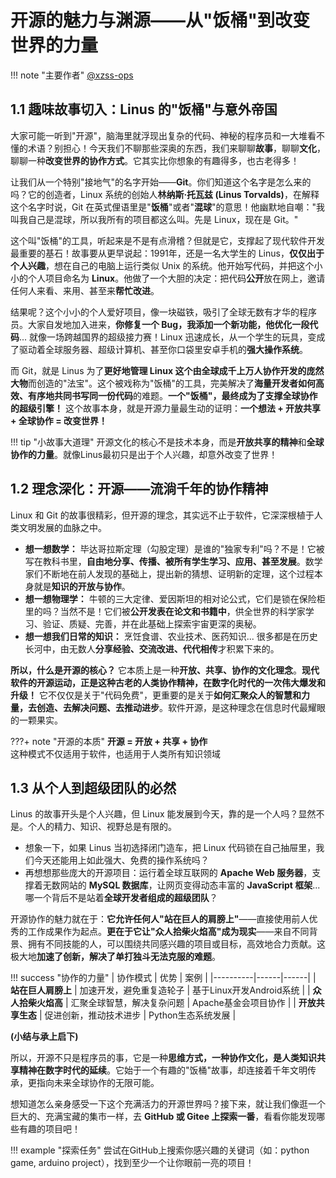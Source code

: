 # 开源的魅力与渊源——从"饭桶"到改变世界的力量

!!! note "主要作者"
    [@xzss-ops](https://github.com/xzss-ops)

## 1.1 趣味故事切入：Linus 的"饭桶"与意外帝国

大家可能一听到"开源"，脑海里就浮现出复杂的代码、神秘的程序员和一大堆看不懂的术语？别担心！今天我们不聊那些深奥的东西，我们来聊聊**故事**，聊聊**文化**，聊聊一种**改变世界的协作方式**。它其实比你想象的有趣得多，也古老得多！

让我们从一个特别"接地气"的名字开始——**Git**。你们知道这个名字是怎么来的吗？它的创造者，Linux 系统的创始人**林纳斯·托瓦兹 (Linus Torvalds)**，在解释这个名字时说，Git 在英式俚语里是"**饭桶**"或者"**混球**"的意思！他幽默地自嘲："我叫我自己是混球，所以我所有的项目都这么叫。先是 Linux，现在是 Git。"

这个叫"饭桶"的工具，听起来是不是有点滑稽？但就是它，支撑起了现代软件开发最重要的基石！故事要从更早说起：1991年，还是一名大学生的 Linus，**仅仅出于个人兴趣**，想在自己的电脑上运行类似 Unix 的系统。他开始写代码，并把这个小小的个人项目命名为 **Linux**。他做了一个大胆的决定：把代码**公开**放在网上，邀请任何人来看、来用、甚至来**帮忙改进**。

结果呢？这个小小的个人爱好项目，像一块磁铁，吸引了全球无数有才华的程序员。大家自发地加入进来，**你修复一个 Bug，我添加一个新功能，他优化一段代码**... 就像一场跨越国界的超级接力赛！Linux 迅速成长，从一个学生的玩具，变成了驱动着全球服务器、超级计算机、甚至你口袋里安卓手机的**强大操作系统**。

而 Git，就是 Linus 为了**更好地管理 Linux 这个由全球成千上万人协作开发的庞然大物**而创造的"法宝"。这个被戏称为"饭桶"的工具，完美解决了**海量开发者如何高效、有序地共同书写同一份代码**的难题。**一个"饭桶"，最终成为了支撑全球协作的超级引擎！** 这个故事本身，就是开源力量最生动的证明：**一个想法 + 开放共享 + 全球协作 = 改变世界！**

!!! tip "小故事大道理"
    开源文化的核心不是技术本身，而是**开放共享的精神**和**全球协作的力量**。就像Linus最初只是出于个人兴趣，却意外改变了世界！

## 1.2 理念深化：开源——流淌千年的协作精神

Linux 和 Git 的故事很精彩，但开源的理念，其实远不止于软件，它深深根植于人类文明发展的血脉之中。

*   **想一想数学：** 毕达哥拉斯定理（勾股定理）是谁的"独家专利"吗？不是！它被写在教科书里，**自由地分享、传播、被所有学生学习、应用、甚至发展**。数学家们不断地在前人发现的基础上，提出新的猜想、证明新的定理，这个过程本身就是**知识的开放与协作**。
*   **想一想物理学：** 牛顿的三大定律、爱因斯坦的相对论公式，它们是锁在保险柜里的吗？当然不是！它们被**公开发表在论文和书籍中**，供全世界的科学家学习、验证、质疑、完善，并在此基础上探索宇宙更深的奥秘。
*   **想一想我们日常的知识：** 烹饪食谱、农业技术、医药知识... 很多都是在历史长河中，由无数人**分享经验、交流改进、代代相传**才积累下来的。

**所以，什么是开源的核心？** 它本质上是一种**开放、共享、协作的文化理念**。**现代软件的开源运动，正是这种古老的人类协作精神，在数字化时代的一次伟大爆发和升级！** 它不仅仅是关于"代码免费"，更重要的是关于**如何汇聚众人的智慧和力量，去创造、去解决问题、去推动进步**。软件开源，是这种理念在信息时代最耀眼的一颗果实。

???+ note "开源的本质"
    **开源 = 开放 + 共享 + 协作**  
    这种模式不仅适用于软件，也适用于人类所有知识领域

## 1.3 从个人到超级团队的必然

Linus 的故事开头是个人兴趣，但 Linux 能发展到今天，靠的是一个人吗？显然不是。个人的精力、知识、视野总是有限的。

*   想象一下，如果 Linus 当初选择闭门造车，把 Linux 代码锁在自己抽屉里，我们今天还能用上如此强大、免费的操作系统吗？
*   再想想那些庞大的开源项目：运行着全球互联网的 **Apache Web 服务器**，支撑着无数网站的 **MySQL 数据库**，让网页变得动态丰富的 **JavaScript 框架**... 哪一个背后不是站着**全球开发者组成的超级团队**？

开源协作的魅力就在于：**它允许任何人"站在巨人的肩膀上"**——直接使用前人优秀的工作成果作为起点。**更在于它让"众人拾柴火焰高"成为现实**——来自不同背景、拥有不同技能的人，可以围绕共同感兴趣的项目或目标，高效地合力贡献。这极大地**加速了创新，解决了单打独斗无法克服的难题**。

!!! success "协作的力量"
    | 协作模式 | 优势 | 案例 |
    |----------|------|------|
    | **站在巨人肩膀上** | 加速开发，避免重复造轮子 | 基于Linux开发Android系统 |
    | **众人拾柴火焰高** | 汇聚全球智慧，解决复杂问题 | Apache基金会项目协作 |
    | **开放共享生态** | 促进创新，推动技术进步 | Python生态系统发展 |

**(小结与承上启下)**

所以，开源不只是程序员的事，它是一种**思维方式，一种协作文化，是人类知识共享精神在数字时代的延续**。它始于一个有趣的"饭桶"故事，却连接着千年文明传承，更指向未来全球协作的无限可能。

想知道怎么亲身感受一下这个充满活力的开源世界吗？接下来，就让我们像逛一个巨大的、充满宝藏的集市一样，去 **GitHub 或 Gitee 上探索一番**，看看你能发现哪些有趣的项目吧！

!!! example "探索任务"
    尝试在GitHub上搜索你感兴趣的关键词（如：python game, arduino project），找到至少一个让你眼前一亮的项目！